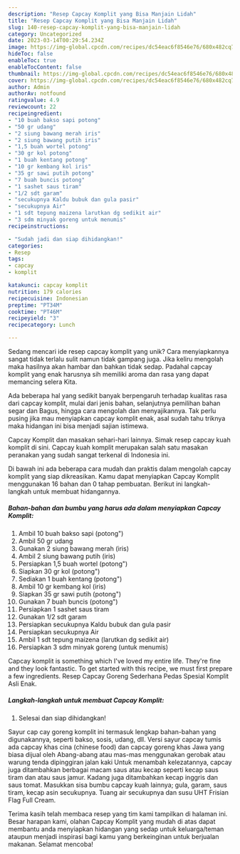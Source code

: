 ```yaml
---
description: "Resep Capcay Komplit yang Bisa Manjain Lidah"
title: "Resep Capcay Komplit yang Bisa Manjain Lidah"
slug: 140-resep-capcay-komplit-yang-bisa-manjain-lidah
category: Uncategorized
date: 2023-03-14T00:29:54.234Z
image: https://img-global.cpcdn.com/recipes/dc54eac6f8546e76/680x482cq70/capcay-komplit-foto-resep-utama.jpg
hideToc: false
enableToc: true
enableTocContent: false
thumbnail: https://img-global.cpcdn.com/recipes/dc54eac6f8546e76/680x482cq70/capcay-komplit-foto-resep-utama.jpg
cover: https://img-global.cpcdn.com/recipes/dc54eac6f8546e76/680x482cq70/capcay-komplit-foto-resep-utama.jpg
author: Admin
authorAv: notfound
ratingvalue: 4.9
reviewcount: 22
recipeingredient:
- "10 buah bakso sapi potong"
- "50 gr udang"
- "2 siung bawang merah iris"
- "2 siung bawang putih iris"
- "1,5 buah wortel potong"
- "30 gr kol potong"
- "1 buah kentang potong"
- "10 gr kembang kol iris"
- "35 gr sawi putih potong"
- "7 buah buncis potong"
- "1 sashet saus tiram"
- "1/2 sdt garam"
- "secukupnya Kaldu bubuk dan gula pasir"
- "secukupnya Air"
- "1 sdt tepung maizena larutkan dg sedikit air"
- "3 sdm minyak goreng untuk menumis"
recipeinstructions:

- "Sudah jadi dan siap dihidangkan!"
categories:
- Resep
tags:
- capcay
- komplit

katakunci: capcay komplit 
nutrition: 179 calories
recipecuisine: Indonesian
preptime: "PT34M"
cooktime: "PT46M"
recipeyield: "3"
recipecategory: Lunch

---
```





Sedang mencari ide resep capcay komplit yang unik? Cara menyiapkannya sangat tidak terlalu sulit namun tidak gampang juga. Jika keliru mengolah maka hasilnya akan hambar dan bahkan tidak sedap. Padahal capcay komplit yang enak harusnya sih memiliki aroma dan rasa yang dapat memancing selera Kita.





Ada beberapa hal yang sedikit banyak berpengaruh terhadap kualitas rasa dari capcay komplit, mulai dari jenis bahan, selanjutnya pemilihan bahan segar dan Bagus, hingga cara mengolah dan menyajikannya. Tak perlu pusing jika mau menyiapkan capcay komplit enak,      asal sudah tahu triknya maka hidangan ini bisa menjadi sajian istimewa.














Capcay Komplit dan masakan sehari-hari lainnya. Simak resep capcay kuah komplit di sini. Capcay kuah komplit merupakan salah satu masakan peranakan yang sudah sangat terkenal di Indonesia ini.






Di bawah ini ada beberapa cara mudah dan praktis dalam mengolah capcay komplit yang siap dikreasikan. Kamu dapat menyiapkan Capcay Komplit menggunakan 16 bahan dan 0 tahap pembuatan. Berikut ini langkah-langkah untuk membuat hidangannya.

<!--inarticleads1-->

##### Bahan-bahan dan bumbu yang harus ada dalam menyiapkan Capcay Komplit:

1. Ambil 10 buah bakso sapi (potong&#34;)
1. Ambil 50 gr udang
1. Gunakan 2 siung bawang merah (iris)
1. Ambil 2 siung bawang putih (iris)
1. Persiapkan 1,5 buah wortel (potong&#34;)
1. Siapkan 30 gr kol (potong&#34;)
1. Sediakan 1 buah kentang (potong&#34;)
1. Ambil 10 gr kembang kol (iris)
1. Siapkan 35 gr sawi putih (potong&#34;)
1. Gunakan 7 buah buncis (potong&#34;)
1. Persiapkan 1 sashet saus tiram
1. Gunakan 1/2 sdt garam
1. Persiapkan secukupnya Kaldu bubuk dan gula pasir
1. Persiapkan secukupnya Air
1. Ambil 1 sdt tepung maizena (larutkan dg sedikit air)
1. Persiapkan 3 sdm minyak goreng (untuk menumis)


Capcay komplit is something which I&#39;ve loved my entire life. They&#39;re fine and they look fantastic. To get started with this recipe, we must first prepare a few ingredients. Resep Capcay Goreng Sederhana Pedas Spesial Komplit Asli Enak. 

<!--inarticleads2-->

##### Langkah-langkah untuk membuat Capcay Komplit:


1. Selesai dan siap dihidangkan!

Sayur cap cay goreng komplit ini termasuk lengkap bahan-bahan yang digunakannya, seperti bakso, sosis, udang, dll. Versi sayur capcay tumis ada capcay khas cina (chinese food) dan capcay goreng khas Jawa yang biasa dijual oleh Abang-abang atau mas-mas menggunakan gerobak atau warung tenda dipinggiran jalan kaki Untuk menambah kelezatannya, capcay juga ditambahkan berbagai macam saus atau kecap seperti kecap saus tiram dan atau saus jamur. Kadang juga ditambahkan kecap inggris dan saus tomat. Masukkan sisa bumbu capcay kuah lainnya; gula, garam, saus tiram, kecap asin secukupnya. Tuang air secukupnya dan susu UHT Frisian Flag Full Cream. 

Terima kasih telah membaca resep yang tim kami tampilkan di halaman ini. Besar harapan kami, olahan Capcay Komplit yang mudah di atas dapat membantu anda menyiapkan hidangan yang sedap untuk keluarga/teman ataupun menjadi inspirasi bagi kamu yang berkeinginan untuk berjualan makanan. Selamat mencoba!
